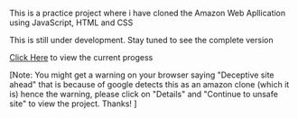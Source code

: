 This is a practice project where i have cloned the Amazon Web Apllication using JavaScript, HTML and CSS

This is still under development. Stay tuned to see the complete version

[Click Here](https://abhishekr14.github.io/Amazon-clone/) to view the current progess

[Note: You might get a warning on your browser saying "Deceptive site ahead" that is because of google detects this as an amazon clone (which it is) hence the warning, please click on "Details" and "Continue to unsafe site" to view the project. Thanks! ]
